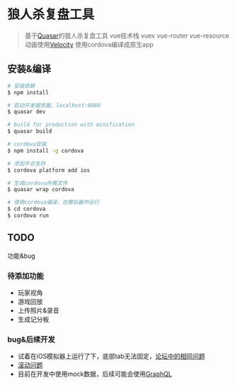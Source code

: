 # 狼人杀复盘工具

> 基于[Quasar](http://quasar-framework.org/)的狼人杀复盘工具
> vue技术栈 vuex vue-router vue-resource
> 动画使用[Velocity](http://velocityjs.org/)
> 使用cordova编译成原生app

## 安装&编译

``` bash
# 安装依赖
$ npm install

# 启动开发服务器，localhost:8080
$ quasar dev

# build for production with minification
$ quasar build

# cordova安装
$ npm install -g cordova

# 添加平台支持
$ cordova platform add ios

# 生成cordova所需文件
$ quasar wrap cordova

# 使用cordova编译，在模拟器中运行
$ cd cordova
$ cordova run
```

## TODO

功能&bug

### 待添加功能

* 玩家视角
* 游戏回放
* 上传照片&录音
* 生成记分板

### bug&后续开发

* 试着在iOS模拟器上运行了下，底部tab无法固定，[论坛中的相同问题](http://forum.quasar-framework.org/topic/108/tabs-not-working-on-ios-simulator)
* [滚动问题](https://github.com/quasarframework/quasar/issues/218)
* 目前在开发中使用mock数据，后续可能会使用[GraphQL](https://github.com/Akryum/vue-apollo)







